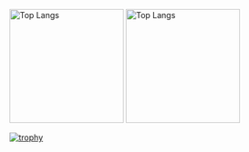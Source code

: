 <p align="left"> 
  <img alt="Top Langs" height="200px" src="https://github-readme-stats.vercel.app/api?username=yuyuyu2118&count_private=true&show_icons=true&theme=tokyonight" />
  <img alt="Top Langs" height="200px" src="https://github-readme-stats.vercel.app/api/top-langs/?username=yuyuyu2118&layout=compact&theme=onedark" />
</p>

[![trophy](https://github-profile-trophy.vercel.app/?username=yuyuyu2118&theme=onedark&column=7)](https://github.com/ryo-ma/github-profile-trophy)

